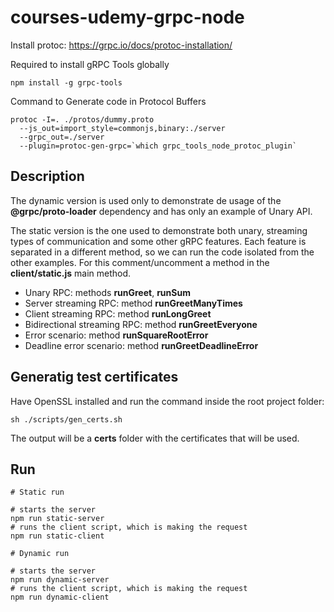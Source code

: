 # courses-udemy-grpc-node

Install protoc: https://grpc.io/docs/protoc-installation/

Required to install gRPC Tools globally
```
npm install -g grpc-tools
```

Command to Generate code in Protocol Buffers
```
protoc -I=. ./protos/dummy.proto 
  --js_out=import_style=commonjs,binary:./server 
  --grpc_out=./server 
  --plugin=protoc-gen-grpc=`which grpc_tools_node_protoc_plugin`
```

## Description

The dynamic version is used only to demonstrate de usage of the **@grpc/proto-loader** dependency and has only an example of Unary API.

The static version is the one used to demonstrate both unary, streaming types of communication and some other gRPC features. Each feature is separated in a different method, so we can run the code isolated from the other examples. For this comment/uncomment a method in the **client/static.js** main method.

- Unary RPC: methods **runGreet**, **runSum**
- Server streaming RPC: method **runGreetManyTimes**
- Client streaming RPC: method **runLongGreet**
- Bidirectional streaming RPC: method **runGreetEveryone**
- Error scenario: method **runSquareRootError**
- Deadline error scenario: method **runGreetDeadlineError**

## Generatig test certificates

Have OpenSSL installed and run the command inside the root project folder:
```
sh ./scripts/gen_certs.sh
```

The output will be a **certs** folder with the certificates that will be used.

## Run
```
# Static run

# starts the server
npm run static-server
# runs the client script, which is making the request
npm run static-client

# Dynamic run

# starts the server
npm run dynamic-server
# runs the client script, which is making the request
npm run dynamic-client
```